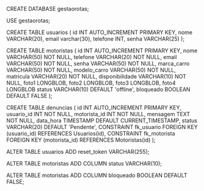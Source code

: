  CREATE DATABASE gestaorotas;

USE gestaorotas;

CREATE TABLE usuarios (
    id INT AUTO_INCREMENT PRIMARY KEY,
    nome VARCHAR(20),
    email varchar(30),
    telefone INT,
    senha VARCHAR(25)
);


CREATE TABLE motoristas (
    id INT AUTO_INCREMENT PRIMARY KEY,
    nome VARCHAR(50) NOT NULL,
    telefone VARCHAR(20) NOT NULL,
    email VARCHAR(50) NOT NULL,
    senha VARCHAR(50) NOT NULL,
    marca_carro VARCHAR(50) NOT NULL,
    modelo_carro VARCHAR(50) NOT NULL,
    matricula VARCHAR(20) NOT NULL,
    disponibilidade VARCHAR(10) NOT NULL,
    foto1 LONGBLOB,
    foto2 LONGBLOB,
    foto3 LONGBLOB,
    foto4 LONGBLOB
    status VARCHAR(10) DEFAULT 'offline',
 bloqueado BOOLEAN DEFAULT FALSE
);

CREATE TABLE denuncias (
    id INT AUTO_INCREMENT PRIMARY KEY,
    usuario_id INT NOT NULL,
    motorista_id INT NOT NULL,
    mensagem TEXT NOT NULL,
    data_hora TIMESTAMP DEFAULT CURRENT_TIMESTAMP,
    status VARCHAR(20) DEFAULT 'Pendente',
    CONSTRAINT fk_usuario FOREIGN KEY (usuario_id) REFERENCES Usuarios(id),
    CONSTRAINT fk_motorista FOREIGN KEY (motorista_id) REFERENCES Motoristas(id)
);

ALTER TABLE usuarios ADD reset_token VARCHAR(255);

ALTER TABLE motoristas ADD COLUMN status VARCHAR(10);

ALTER TABLE motoristas ADD COLUMN bloqueado BOOLEAN DEFAULT FALSE;
